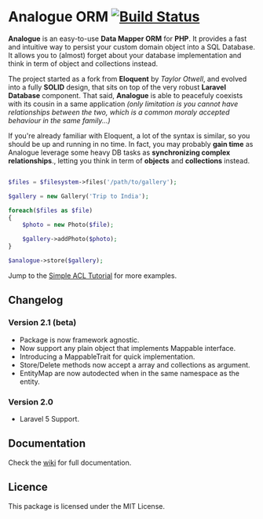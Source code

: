 # Analogue ORM [![Build Status](https://travis-ci.org/analogueorm/analogue.svg)](https://travis-ci.org/analogueorm/analogue)

**Analogue** is an easy-to-use **Data Mapper ORM** for **PHP**. It provides a fast and intuitive way to persist your custom domain object into a SQL Database. It allows you to (almost) forget about your database implementation and think in term of object and collections instead. 

The project started as a fork from **Eloquent** by *Taylor Otwell*, and evolved into a fully **SOLID** design, that sits on top of the very robust **Laravel Database** component. That said, **Analogue** is able to peacefuly coexists with its cousin in a same application *(only limitation is you cannot have relationships between the two, which is a common moraly accepted behaviour in the same family...)*

If you're already familiar with Eloquent, a lot of the syntax is similar, so you should be up and running in no time. In fact, you may probably **gain time** as Analogue leverage some heavy DB tasks as **synchronizing complex relationships**., letting you think in term of **objects** and **collections** instead.

```php

$files = $filesystem->files('/path/to/gallery');

$gallery = new Gallery('Trip to India');

foreach($files as $file)
{
    $photo = new Photo($file);

    $gallery->addPhoto($photo);
}

$analogue->store($gallery);

```

Jump to the [Simple ACL Tutorial](https://github.com/analogueorm/analogue/wiki) for more examples.

## Changelog 

### Version 2.1 (beta)

- Package is now framework agnostic.
- Now support any plain object that implements Mappable interface.
- Introducing a MappableTrait for quick implementation. 
- Store/Delete methods now accept a array and collections as argument.
- EntityMap are now autodected when in the same namespace as the entity.

### Version 2.0

- Laravel 5 Support.

## Documentation

Check the [wiki](https://github.com/analogueorm/analogue/wiki) for full documentation.

## Licence

This package is licensed under the MIT License.

